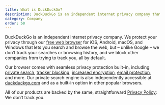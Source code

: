 ```yaml
---
title: What is DuckDuckGo?
description: DuckDuckGo is an independent internet privacy company that makes free, privacy-protecting alternatives to Google Chrome and Search.
category: Company
order: 50
---
```


DuckDuckGo is an independent internet privacy company. We protect your privacy through our [free web browser](https://duckduckgo.com/browser) for iOS, Android, macOS, and Windows that lets you search and browse the web, but &ndash; unlike Google &ndash; we don’t track your searches or browsing history, and we block other companies from trying to track you, all by default.

Our browser comes with seamless privacy protection built-in, including [private search](https://duckduckgo.com/), <a href="{{ site.baseurl }}/privacy/web-tracking-protections/">tracker blocking</a>, <a href="{{ site.baseurl }}/privacy/web-tracking-protections/#smarter-encryption-https-upgrading">increased encryption</a>, [email protection](https://spreadprivacy.com/protect-your-inbox-with-duckduckgo-email-protection/), and more. Our private search engine is also independently accessible at [duckduckgo.com](https://duckduckgo.com/) and as a built-in option in other popular browsers.

All of our products are backed by the same, straightforward [Privacy Policy](https://duckduckgo.com/privacy): We don’t track you.
